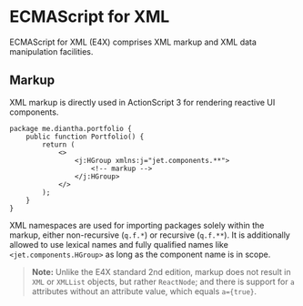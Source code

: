 # ECMAScript for XML

ECMAScript for XML (E4X) comprises XML markup and XML data manipulation facilities.

## Markup

XML markup is directly used in ActionScript 3 for rendering reactive UI components.

```
package me.diantha.portfolio {
    public function Portfolio() {
        return (
            <>
                <j:HGroup xmlns:j="jet.components.**">
                    <!-- markup -->
                </j:HGroup>
            </>
        );
    }
}
```

XML namespaces are used for importing packages solely within the markup, either non-recursive (`q.f.*`) or recursive (`q.f.**`). It is additionally allowed to use lexical names and fully qualified names like `<jet.components.HGroup>` as long as the component name is in scope.

> **Note:** Unlike the E4X standard 2nd edition, markup does not result in `XML` or `XMLList` objects, but rather `ReactNode`; and there is support for `a` attributes without an attribute value, which equals `a={true}`.